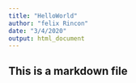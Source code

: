 ```yaml
---
title: "HelloWorld"
author: "felix Rincon"
date: "3/4/2020"
output: html_document
---
```


## This is a markdown file